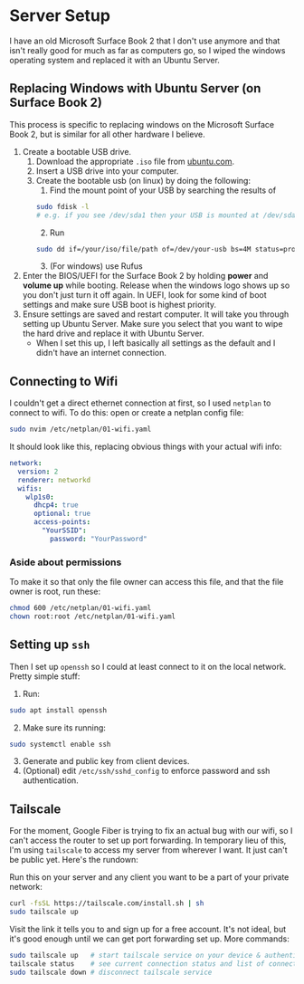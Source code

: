 # Server Setup
I have an old Microsoft Surface Book 2 that I don't use anymore and that isn't really good for much as far as computers go, so I wiped the windows operating system and replaced it with an Ubuntu Server.

## Replacing Windows with Ubuntu Server (on Surface Book 2)

This process is specific to replacing windows on the Microsoft Surface Book 2, but is similar for all other hardware I believe.

1. Create a bootable USB drive.
    1. Download the appropriate `.iso` file from [ubuntu.com](https://ubuntu.com).
    2. Insert a USB drive into your computer.
    3. Create the bootable usb (on linux) by doing the following:
        1. Find the mount point of your USB by searching the results of
        ```sh
        sudo fdisk -l
        # e.g. if you see /dev/sda1 then your USB is mounted at /dev/sda (without the number)
        ```
        2. Run
        ```sh
        sudo dd if=/your/iso/file/path of=/dev/your-usb bs=4M status=progress conv=fsync
        ```
        3. (For windows) use Rufus
2. Enter the BIOS/UEFI for the Surface Book 2 by holding **power** and **volume up** while booting. Release when the windows logo shows up so you don't just turn it off again. In UEFI, look for some kind of boot settings and make sure USB boot is highest priority.
3. Ensure settings are saved and restart computer. It will take you through setting up Ubuntu Server. Make sure you select that you want to wipe the hard drive and replace it with Ubuntu Server.
    * When I set this up, I left basically all settings as the default and I didn't have an internet connection.

## Connecting to Wifi
I couldn't get a direct ethernet connection at first, so I used `netplan` to connect to wifi. To do this: open or create a netplan config file:

```bash
sudo nvim /etc/netplan/01-wifi.yaml
```

It should look like this, replacing obvious things with your actual wifi info:
```yaml
network:
  version: 2
  renderer: networkd
  wifis:
    wlp1s0:
      dhcp4: true
      optional: true
      access-points:
        "YourSSID":
          password: "YourPassword"
```

### Aside about permissions
To make it so that only the file owner can access this file, and that the file owner is root, run these:
```bash
chmod 600 /etc/netplan/01-wifi.yaml
chown root:root /etc/netplan/01-wifi.yaml
```

## Setting up `ssh`
Then I set up `openssh` so I could at least connect to it on the local network. Pretty simple stuff:
1. Run:
```sh
sudo apt install openssh
```
2. Make sure its running:
```sh
sudo systemctl enable ssh
```
3. Generate and public key from client devices.
4. (Optional) edit `/etc/ssh/sshd_config` to enforce password and ssh authentication.

## Tailscale
For the moment, Google Fiber is trying to fix an actual bug with our wifi, so I can't access the router to set up port forwarding. In temporary lieu of this, I'm using `tailscale` to access my server from wherever I want. It just can't be public yet. Here's the rundown:

Run this on your server and any client you want to be a part of your private network:

```sh
curl -fsSL https://tailscale.com/install.sh | sh
sudo tailscale up
```

Visit the link it tells you to and sign up for a free account. It's not ideal, but it's good enough until we can get port forwarding set up. More commands:

```sh
sudo tailscale up   # start tailscale service on your device & authenticate
tailscale status    # see current connection status and list of connected devices
sudo tailscale down # disconnect tailscale service
```


